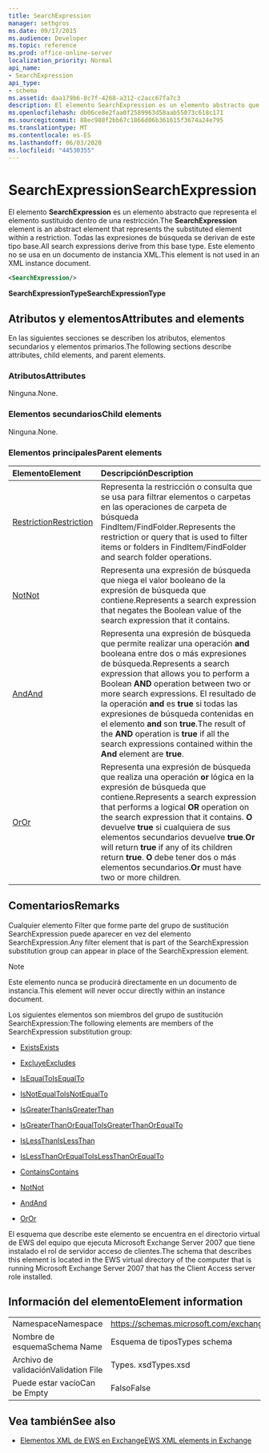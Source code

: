 ```yaml
---
title: SearchExpression
manager: sethgros
ms.date: 09/17/2015
ms.audience: Developer
ms.topic: reference
ms.prod: office-online-server
localization_priority: Normal
api_name:
- SearchExpression
api_type:
- schema
ms.assetid: daa179b6-8c7f-4268-a312-c2acc67fa7c3
description: El elemento SearchExpression es un elemento abstracto que representa el elemento sustituido dentro de una restricción. Todas las expresiones de búsqueda se derivan de este tipo base. Este elemento no se usa en un documento de instancia XML.
ms.openlocfilehash: db06ce8e2faa0f2589963d58aab55073c618c171
ms.sourcegitcommit: 88ec988f2bb67c1866d06b361615f3674a24e795
ms.translationtype: MT
ms.contentlocale: es-ES
ms.lasthandoff: 06/03/2020
ms.locfileid: "44530355"
---
```

# <a name="searchexpression"></a><span data-ttu-id="bba7f-105">SearchExpression</span><span class="sxs-lookup"><span data-stu-id="bba7f-105">SearchExpression</span></span>

<span data-ttu-id="bba7f-106">El elemento **SearchExpression** es un elemento abstracto que representa el elemento sustituido dentro de una restricción.</span><span class="sxs-lookup"><span data-stu-id="bba7f-106">The **SearchExpression** element is an abstract element that represents the substituted element within a restriction.</span></span> <span data-ttu-id="bba7f-107">Todas las expresiones de búsqueda se derivan de este tipo base.</span><span class="sxs-lookup"><span data-stu-id="bba7f-107">All search expressions derive from this base type.</span></span> <span data-ttu-id="bba7f-108">Este elemento no se usa en un documento de instancia XML.</span><span class="sxs-lookup"><span data-stu-id="bba7f-108">This element is not used in an XML instance document.</span></span> 
  
```xml
<SearchExpression/>
```

 <span data-ttu-id="bba7f-109">**SearchExpressionType**</span><span class="sxs-lookup"><span data-stu-id="bba7f-109">**SearchExpressionType**</span></span>
## <a name="attributes-and-elements"></a><span data-ttu-id="bba7f-110">Atributos y elementos</span><span class="sxs-lookup"><span data-stu-id="bba7f-110">Attributes and elements</span></span>

<span data-ttu-id="bba7f-111">En las siguientes secciones se describen los atributos, elementos secundarios y elementos primarios.</span><span class="sxs-lookup"><span data-stu-id="bba7f-111">The following sections describe attributes, child elements, and parent elements.</span></span>
  
### <a name="attributes"></a><span data-ttu-id="bba7f-112">Atributos</span><span class="sxs-lookup"><span data-stu-id="bba7f-112">Attributes</span></span>

<span data-ttu-id="bba7f-113">Ninguna.</span><span class="sxs-lookup"><span data-stu-id="bba7f-113">None.</span></span>
  
### <a name="child-elements"></a><span data-ttu-id="bba7f-114">Elementos secundarios</span><span class="sxs-lookup"><span data-stu-id="bba7f-114">Child elements</span></span>

<span data-ttu-id="bba7f-115">Ninguna.</span><span class="sxs-lookup"><span data-stu-id="bba7f-115">None.</span></span>
  
### <a name="parent-elements"></a><span data-ttu-id="bba7f-116">Elementos principales</span><span class="sxs-lookup"><span data-stu-id="bba7f-116">Parent elements</span></span>

|<span data-ttu-id="bba7f-117">**Elemento**</span><span class="sxs-lookup"><span data-stu-id="bba7f-117">**Element**</span></span>|<span data-ttu-id="bba7f-118">**Descripción**</span><span class="sxs-lookup"><span data-stu-id="bba7f-118">**Description**</span></span>|
|:-----|:-----|
|[<span data-ttu-id="bba7f-119">Restriction</span><span class="sxs-lookup"><span data-stu-id="bba7f-119">Restriction</span></span>](restriction.md) <br/> |<span data-ttu-id="bba7f-120">Representa la restricción o consulta que se usa para filtrar elementos o carpetas en las operaciones de carpeta de búsqueda FindItem/FindFolder.</span><span class="sxs-lookup"><span data-stu-id="bba7f-120">Represents the restriction or query that is used to filter items or folders in FindItem/FindFolder and search folder operations.</span></span>  <br/> |
|[<span data-ttu-id="bba7f-121">Not</span><span class="sxs-lookup"><span data-stu-id="bba7f-121">Not</span></span>](not.md) <br/> |<span data-ttu-id="bba7f-122">Representa una expresión de búsqueda que niega el valor booleano de la expresión de búsqueda que contiene.</span><span class="sxs-lookup"><span data-stu-id="bba7f-122">Represents a search expression that negates the Boolean value of the search expression that it contains.</span></span>  <br/> |
|[<span data-ttu-id="bba7f-123">And</span><span class="sxs-lookup"><span data-stu-id="bba7f-123">And</span></span>](and.md) <br/> |<span data-ttu-id="bba7f-124">Representa una expresión de búsqueda que permite realizar una operación **and** booleana entre dos o más expresiones de búsqueda.</span><span class="sxs-lookup"><span data-stu-id="bba7f-124">Represents a search expression that allows you to perform a Boolean **AND** operation between two or more search expressions.</span></span> <span data-ttu-id="bba7f-125">El resultado de la operación **and** es **true** si todas las expresiones de búsqueda contenidas en el elemento **and** son **true**.</span><span class="sxs-lookup"><span data-stu-id="bba7f-125">The result of the **AND** operation is **true** if all the search expressions contained within the **And** element are **true**.</span></span>  <br/> |
|[<span data-ttu-id="bba7f-126">Or</span><span class="sxs-lookup"><span data-stu-id="bba7f-126">Or</span></span>](or.md) <br/> |<span data-ttu-id="bba7f-127">Representa una expresión de búsqueda que realiza una operación **or** lógica en la expresión de búsqueda que contiene.</span><span class="sxs-lookup"><span data-stu-id="bba7f-127">Represents a search expression that performs a logical **OR** operation on the search expression that it contains.</span></span> <span data-ttu-id="bba7f-128">**O** devuelve **true** si cualquiera de sus elementos secundarios devuelve **true**.</span><span class="sxs-lookup"><span data-stu-id="bba7f-128">**Or** will return **true** if any of its children return **true**.</span></span> <span data-ttu-id="bba7f-129">**O** debe tener dos o más elementos secundarios.</span><span class="sxs-lookup"><span data-stu-id="bba7f-129">**Or** must have two or more children.</span></span>  <br/> |
   
## <a name="remarks"></a><span data-ttu-id="bba7f-130">Comentarios</span><span class="sxs-lookup"><span data-stu-id="bba7f-130">Remarks</span></span>

<span data-ttu-id="bba7f-131">Cualquier elemento Filter que forme parte del grupo de sustitución SearchExpression puede aparecer en vez del elemento SearchExpression.</span><span class="sxs-lookup"><span data-stu-id="bba7f-131">Any filter element that is part of the SearchExpression substitution group can appear in place of the SearchExpression element.</span></span>
  
> [!NOTE]
> <span data-ttu-id="bba7f-132">Este elemento nunca se producirá directamente en un documento de instancia.</span><span class="sxs-lookup"><span data-stu-id="bba7f-132">This element will never occur directly within an instance document.</span></span> 
  
<span data-ttu-id="bba7f-133">Los siguientes elementos son miembros del grupo de sustitución SearchExpression:</span><span class="sxs-lookup"><span data-stu-id="bba7f-133">The following elements are members of the SearchExpression substitution group:</span></span>
  
- [<span data-ttu-id="bba7f-134">Exists</span><span class="sxs-lookup"><span data-stu-id="bba7f-134">Exists</span></span>](exists.md)
    
- [<span data-ttu-id="bba7f-135">Excluye</span><span class="sxs-lookup"><span data-stu-id="bba7f-135">Excludes</span></span>](excludes.md)
    
- [<span data-ttu-id="bba7f-136">IsEqualTo</span><span class="sxs-lookup"><span data-stu-id="bba7f-136">IsEqualTo</span></span>](isequalto.md)
    
- [<span data-ttu-id="bba7f-137">IsNotEqualTo</span><span class="sxs-lookup"><span data-stu-id="bba7f-137">IsNotEqualTo</span></span>](isnotequalto.md)
    
- [<span data-ttu-id="bba7f-138">IsGreaterThan</span><span class="sxs-lookup"><span data-stu-id="bba7f-138">IsGreaterThan</span></span>](isgreaterthan.md)
    
- [<span data-ttu-id="bba7f-139">IsGreaterThanOrEqualTo</span><span class="sxs-lookup"><span data-stu-id="bba7f-139">IsGreaterThanOrEqualTo</span></span>](isgreaterthanorequalto.md)
    
- [<span data-ttu-id="bba7f-140">IsLessThan</span><span class="sxs-lookup"><span data-stu-id="bba7f-140">IsLessThan</span></span>](islessthan.md)
    
- [<span data-ttu-id="bba7f-141">IsLessThanOrEqualTo</span><span class="sxs-lookup"><span data-stu-id="bba7f-141">IsLessThanOrEqualTo</span></span>](islessthanorequalto.md)
    
- [<span data-ttu-id="bba7f-142">Contains</span><span class="sxs-lookup"><span data-stu-id="bba7f-142">Contains</span></span>](contains.md)
    
- [<span data-ttu-id="bba7f-143">Not</span><span class="sxs-lookup"><span data-stu-id="bba7f-143">Not</span></span>](not.md)
    
- [<span data-ttu-id="bba7f-144">And</span><span class="sxs-lookup"><span data-stu-id="bba7f-144">And</span></span>](and.md)
    
- [<span data-ttu-id="bba7f-145">Or</span><span class="sxs-lookup"><span data-stu-id="bba7f-145">Or</span></span>](or.md)
    
<span data-ttu-id="bba7f-146">El esquema que describe este elemento se encuentra en el directorio virtual de EWS del equipo que ejecuta Microsoft Exchange Server 2007 que tiene instalado el rol de servidor acceso de clientes.</span><span class="sxs-lookup"><span data-stu-id="bba7f-146">The schema that describes this element is located in the EWS virtual directory of the computer that is running Microsoft Exchange Server 2007 that has the Client Access server role installed.</span></span>
  
## <a name="element-information"></a><span data-ttu-id="bba7f-147">Información del elemento</span><span class="sxs-lookup"><span data-stu-id="bba7f-147">Element information</span></span>

|||
|:-----|:-----|
|<span data-ttu-id="bba7f-148">Namespace</span><span class="sxs-lookup"><span data-stu-id="bba7f-148">Namespace</span></span>  <br/> |https://schemas.microsoft.com/exchange/services/2006/types  <br/> |
|<span data-ttu-id="bba7f-149">Nombre de esquema</span><span class="sxs-lookup"><span data-stu-id="bba7f-149">Schema Name</span></span>  <br/> |<span data-ttu-id="bba7f-150">Esquema de tipos</span><span class="sxs-lookup"><span data-stu-id="bba7f-150">Types schema</span></span>  <br/> |
|<span data-ttu-id="bba7f-151">Archivo de validación</span><span class="sxs-lookup"><span data-stu-id="bba7f-151">Validation File</span></span>  <br/> |<span data-ttu-id="bba7f-152">Types. xsd</span><span class="sxs-lookup"><span data-stu-id="bba7f-152">Types.xsd</span></span>  <br/> |
|<span data-ttu-id="bba7f-153">Puede estar vacío</span><span class="sxs-lookup"><span data-stu-id="bba7f-153">Can be Empty</span></span>  <br/> |<span data-ttu-id="bba7f-154">Falso</span><span class="sxs-lookup"><span data-stu-id="bba7f-154">False</span></span>  <br/> |
   
## <a name="see-also"></a><span data-ttu-id="bba7f-155">Vea también</span><span class="sxs-lookup"><span data-stu-id="bba7f-155">See also</span></span>



- [<span data-ttu-id="bba7f-156">Elementos XML de EWS en Exchange</span><span class="sxs-lookup"><span data-stu-id="bba7f-156">EWS XML elements in Exchange</span></span>](ews-xml-elements-in-exchange.md)


